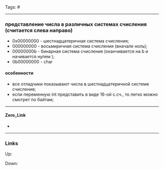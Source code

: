 Tags: #
***
### представление числа в различных системах счисления (считается слева направо)
- 0x00000000 - шестнадцатеричная система счисления;
-  000000000 - восьмиричная система счисления (вначале ноль);
- 00000000b - бинарная система счисления (оканчивается на b и начивается нулем );
- 0b00000000 - char

#### особенности
- все отладчики показывают числа в шестнадцатеричной системе счисления;
- если переменную int представить в виде 16-ой с.сч., то легко можно смотрет по байтам;

***
#### Zero_Link
- 
***
### Links
Up:

Down:


